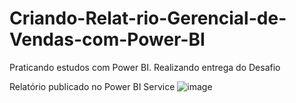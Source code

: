 # Criando-Relat-rio-Gerencial-de-Vendas-com-Power-BI
Praticando estudos com Power BI. Realizando entrega do Desafio

Relatório publicado no Power BI Service
![image](https://github.com/user-attachments/assets/58d1391a-b19d-4bca-9702-ca05881e2465)
